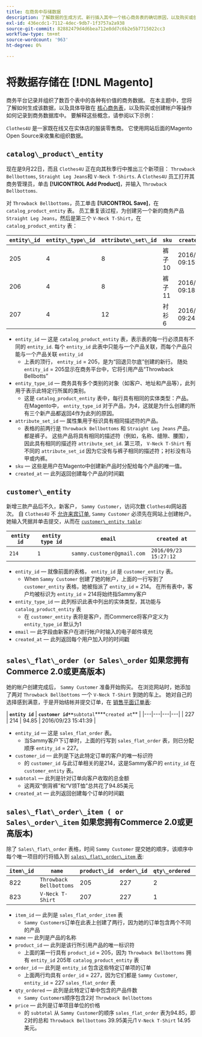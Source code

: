 ```yaml
---
title: 在商务中存储数据
description: 了解数据的生成方式、新行插入其中一个核心商务表的确切原因，以及购买或创建帐户等操作如何记录到商务数据库中。
exl-id: 436ecdc1-7112-4dec-9db7-1f3757a2a938
source-git-commit: 82882479d4d6bea712e8dd7c6b2e5b7715022cc3
workflow-type: tm+mt
source-wordcount: '963'
ht-degree: 0%

---
```


# 将数据存储在 [!DNL Magento]

商务平台记录并组织了数百个表中的各种有价值的商务数据。 在本主题中，您将了解如何生成该数据，以及具体导致在 [核心商务表](../data-warehouse-mgr/common-mage-tables.md)，以及购买或创建帐户等操作如何记录到商务数据库中。 要解释这些概念，请参阅以下示例：

`Clothes4U` 是一家既在线又在实体店的服装零售商。 它使用网站后面的Magento Open Source来收集和组织数据。

## `catalog\_product\_entity`

现在是9月22日，而且 `Clothes4U` 正在向其秋季行中推出三个新项目： `Throwback Bellbottoms`, `Straight Leg Jeans`和 `V-Neck T-Shirts`. A `Clothes4U` 员工打开其商务管理员，单击 **[!UICONTROL Add Product]**，并输入 `Throwback Bellbottoms`.

对 `Throwback Bellbottoms`，员工单击 **[!UICONTROL Save]**，在 `catalog_product_entity` 表。 员工重复该过程，为创建另一个新的商务产品 `Straight Leg Jeans`，然后是第三个 `V-Neck T-Shirt`，在 `catalog_product_entity` 表：

| **`entity\_id`** | **`entity\_type\_id`** | **`attribute\_set\_id`** | **`sku`** | **`created\_at`** |
|---|---|---|---|---|
| 205 | 4 | 8 | 裤子10 | 2016/09/22 09:15:43 |
| 206 | 4 | 8 | 裤子11 | 2016/09/22 09:18:17 |
| 207 | 4 | 12 | 衬衫6 | 2016/09/22 09:24:02 |

* `entity_id`  — 这是 `catalog_product_entity` 表，表示表的每一行必须具有不同的 `entity_id`. 每个 `entity_id` 此表中只能与一个产品关联，而每个产品只能与一个产品关联 `entity_id`
   * 上表的顶行， `entity_id` = 205，是为“回退贝尔底”创建的新行。 随处 `entity_id` = 205显示在商务平台中，它将引用产品“Throwback Bellbotts”
* `entity_type_id`  — 商务具有多个类别的对象（如客户、地址和产品等），此列用于表示此特定行所属的类别。
   * 这是 `catalog_product_entity` 表中，每行具有相同的实体类型：产品。 在Magento中， `entity_type_id` 对于产品，为4，这就是为什么创建的所有三个新产品都返回4作为此列的原因。
* `attribute_set_id`  — 属性集用于标识具有相同描述符的产品。
   * 表格的前两行是 `Throwback Bellbottoms` 和 `Straight Leg Jeans` 产品，都是裤子。 这些产品将具有相同的描述符（例如，名称、缝隙、腰围），因此具有相同的描述符 `attribute_set_id`. 第三项， `V-Neck T-Shirt` 有不同的 `attribute_set_id` 因为它没有与裤子相同的描述符；衬衫没有马甲或内裤。
* `sku`  — 这些是用户在Magento中创建新产品时分配给每个产品的唯一值。
* `created_at`  — 此列返回创建每个产品的时间戳

## `customer\_entity`

新增三款产品后不久，新客户， `Sammy Customer`，访问次数 `Clothes4U`网站首次。 自 `Clothes4U` 不 [允许来宾订单](https://support.magento.com/hc/en-us/articles/360016729951-Common-Magento-Misconceptions), `Sammy Customer` 必须先在网站上创建帐户。 她输入凭据并单击提交，从而在 [`customer\_entity table`](../data-warehouse-mgr/cust-ent-table.md):

| **`entity id`** | **`entity type id`** | **`email`** | **`created at`** |
|---|---|---|---|
| `214` | `1` | `sammy.customer@gmail.com` | `2016/09/23 15:27:12` |

* `entity_id`  — 就像前面的表格， `entity_id` 是 `customer_entity` 表。
   * When `Sammy Customer` 创建了她的帐户，上面的一行写到了 `customer_entity` 表格，她被指派了 `entity_id` = 214。 在所有表中，客户均被标识为 `entity_id` = 214将始终指Sammy客户
* `entity_type_id`  — 此列标识此表中列出的实体类型，其功能与 `catalog_product_entity` 表
   * 在 `customer_entity` 表将是客户，而Commerce将客户定义为 `entity_type_id` 默认为1
* `email`  — 此字段由新客户在进行帐户时输入的电子邮件填充
* `created_at`  — 此列返回每个用户加入时的时间戳

## `sales\_flat\_order (or Sales\_order` 如果您拥有Commerce 2.0或更高版本)

她的帐户创建完成后， `Sammy Customer` 准备开始购买。 在浏览网站时，她添加了两对 `Throwback Bellbottoms` 一个 `V-Neck T-Shirt` 到她的车上。 她对自己的选择感到满意，于是开始结帐并提交订单，在 [销售平面订单表](../data-warehouse-mgr/sales-flat-order-table.md):

| **`entity id`** | **`customer id**`**`subtotal`****`created at`** |
|---|---|---|---|
| 227 | 214 | 94.85 | 2016/09/23 15:41:39 |

* `entity_id`  — 这是 `sales_flat_order` 表。
   * 当Sammy客户下订单时，上面的行写到 `sales_flat_order` 表，则已分配顺序 `entity_id` = 227。
* `customer_id`  — 此列是下达此特定订单的客户的唯一标识符
   * 的 `customer_id` 与此订单相关的是214，这是Sammy客户的 `entity_id` 在 `customer_entity` 表。
* `subtotal`  — 此列是针对订单向客户收取的总金额
   * 这两双“倒背裤”和“V领T恤”总共花了94.85美元
* `created_at`  — 此列返回创建每个订单的时间戳

## `sales\_flat\_order\_item ( or Sales\_order\_item` 如果您拥有Commerce 2.0或更高版本)

除了 `Sales\_flat\_order` 表格，时间 `Sammy Customer` 提交她的顺序，该顺序中每个唯一项目的行将插入到 [`sales\_flat\_order\_item` 表](../data-warehouse-mgr/sales-flat-order-item-table.md):

| **`item\_id`** | **`name`** | **`product\_id`** | **`order\_id`** | **`qty\_ordered`** | **`price`** |
|---|---|---|---|---|---|
| 822 | `Throwback Bellbottoms` | 205 | 227 | 2 | 39.95 |
| 823 | `V-Neck T-Shirt` | 207 | 227 | 1 | 14.95 |

* `item_id`  — 此列是 `sales_flat_order_item` 表
   * `Sammy Customer`s订单在此表上创建了两行，因为她的订单包含两个不同的产品
* `name`  — 此列是产品的名称
* `product_id`  — 此列是该行所引用产品的唯一标识符
   * 上面的第一行具有 `product_id` = 205，因为 `Throwback Bellbottoms` 拥有 `entity_id` 205年 `catalog_product_entity` 表
* `order_id`  — 此列是 `entity_id` 包含这些特定订单项的订单
   * 上面两行均具有 `order_id` = 227，因为它们都是 `Sammy Customer`, `entity_id` = 227 `sales_flat_order` 表
* `qty_ordered`  — 此列是此特定订单中包含的产品件数
   * `Sammy Customer`s顺序包含2对 `Throwback Bellbottoms`
* `price`  — 此列是订单项目单位的价格
   * 的 `subtotal` 从 `Sammy Customer`的顺序 `sales_flat_order` 表为94.85，即2对的总和 `Throwback Bellbottoms` 39.95美元/1 `V-Neck T-Shirt` 14.95美元。
